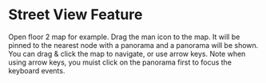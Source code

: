 # Street View Feature

Open floor 2 map for example. Drag the man icon to the map. It will be pinned to the nearest node with a panorama and a panorama will be shown. You can drag & click the map to navigate, or use arrow keys. Note when using arrow keys, you muist click on the panorama first to focus the keyboard events.
